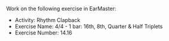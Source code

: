 Work on the following exercise in EarMaster:
- Activity: Rhythm Clapback
- Exercise Name: 4/4 - 1 bar: 16th, 8th, Quarter & Half Triplets
- Exercise Number: 14.16
